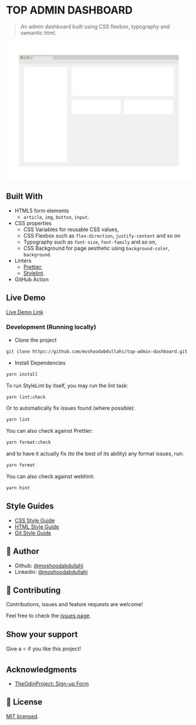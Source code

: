 # TOP ADMIN DASHBOARD

> An admin dashboard built using CSS flexbox, typography and semantic html.

![screenshot](./app_screenshot.png)

## Built With

- HTML5 form elements
  - `article`, `img`, `button`, `ìnput`.
- CSS properties
  - CSS Variables for reusable CSS values,
  - CSS Flexbox such as `flex-direction`, `justify-content` and so on
  - Typography such as `font-size`, `font-family` and so on,
  - CSS Background for page aesthetic using `background-color`, `background`.
- Linters
  - [Prettier](https://prettier.io/),
  - [Stylelint](https://stylelint.io/).
- GitHub Action

## Live Demo

[Live Demo Link](https://livedemo.com)

### Development (Running locally)

- Clone the project

```bash
git clone https://github.com/moshoodabdullahi/top-admin-dashboard.git
```

- Install Dependencies

```bash
yarn install
```

To run StyleLint by itself, you may run the lint task:

```bash
yarn lint:check
```

Or to automatically fix issues found (where possible):

```bash
yarn lint
```

You can also check against Prettier:

```bash
yarn format:check
```

and to have it actually fix (to the best of its ability) any format issues, run:

```bash
yarn format
```

You can also check against webhint:

```bash
yarn hint
```

## Style Guides

- [CSS Style Guide](http://udacity.github.io/frontend-nanodegree-styleguide/css.html)
- [HTML Style Guide](http://udacity.github.io/frontend-nanodegree-styleguide/index.html)
- [Git Style Guide](https://udacity.github.io/git-styleguide/)

## 👤 Author

- Github: [@moshoodabdullahi](https://github.com/moshoodabdullahi)
- Linkedin: [@moshoodabdullahi](https://www.linkedin.com/in/moshoodabdullahi/)

## 🤝 Contributing

Contributions, issues and feature requests are welcome!

Feel free to check the [issues page](../../issues).

## Show your support

Give a ⭐️ if you like this project!

## Acknowledgments

- [TheOdinProject: Sign-up Form](https://www.theodinproject.com/lessons/intermediate-html-and-css-sign-up-form)

## 📝 License

[MIT licensed](./LICENSE).
